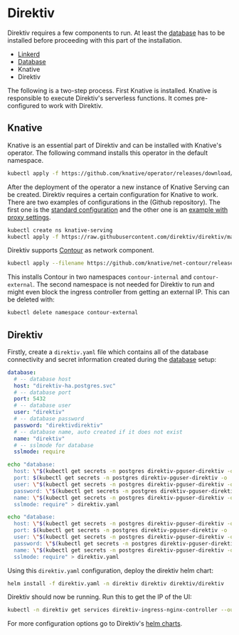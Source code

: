 # Direktiv

Direktiv requires a few components to run. At least the [database](../database) has to be installed before proceeding with this part of the installation. 

- [Linkerd](../linkerd/)
- [Database](../database)
- Knative
- Direktiv

The following is a two-step process. First Knative is installed. Knative is responsible to execute Direktiv's serverless functions. It comes pre-configured to work with Direktiv. 

## Knative

Knative is an essential part of Direktiv and can be installed with Knative's operator. The following command installs this operator in the default namespace.


```sh title="Install Knative Operator"
kubectl apply -f https://github.com/knative/operator/releases/download/knative-v1.9.4/operator.yaml
```

After the deployment of the operator a new instance of Knative Serving can be created. Direktiv requires a certain configuration for Knative to work. There are two examples of configurations in the (Github repository). The first one is the [standard configuration](https://raw.githubusercontent.com/direktiv/direktiv/main/kubernetes/install/knative/basic.yaml) and the other one is an [example with proxy settings](https://raw.githubusercontent.com/direktiv/direktiv/main/kubernetes/install/knative/basic.yaml). 

```sh title="Install Knative"
kubectl create ns knative-serving
kubectl apply -f https://raw.githubusercontent.com/direktiv/direktiv/main/kubernetes/install/knative/basic.yaml
```

Direktiv supports [Contour](https://projectcontour.io/) as network component. 

```bash title="Install Contour"
kubectl apply --filename https://github.com/knative/net-contour/releases/download/knative-v1.9.3/contour.yaml
```

This installs Contour in two namespaces `contour-internal` and `contour-external`. The second namespace is not needed for Direktiv to run and might even block the ingress controller from getting an external IP. This can be deleted with:

```bash title="Delete Contour External"
kubectl delete namespace contour-external
```

## Direktiv

Firstly, create a `direktiv.yaml` file which contains all of the database connectivity and secret information created during the [database](../database) setup:

```yaml title="Direktiv Database Configuration"
database:
  # -- database host
  host: "direktiv-ha.postgres.svc"
  # -- database port
  port: 5432
  # -- database user
  user: "direktiv"
  # -- database password
  password: "direktivdirektiv"
  # -- database name, auto created if it does not exist
  name: "direktiv"
  # -- sslmode for database
  sslmode: require
```

```bash title="Database Configuration (No Connection Pooling)"
echo "database:
  host: \"$(kubectl get secrets -n postgres direktiv-pguser-direktiv -o 'go-template={{index .data "host"}}' | base64 --decode)\"
  port: $(kubectl get secrets -n postgres direktiv-pguser-direktiv -o 'go-template={{index .data "port"}}' | base64 --decode)
  user: \"$(kubectl get secrets -n postgres direktiv-pguser-direktiv -o 'go-template={{index .data "user"}}' | base64 --decode)\"
  password: \"$(kubectl get secrets -n postgres direktiv-pguser-direktiv -o 'go-template={{index .data "password"}}' | base64 --decode)\"
  name: \"$(kubectl get secrets -n postgres direktiv-pguser-direktiv -o 'go-template={{index .data "dbname"}}' | base64 --decode)\"
  sslmode: require" > direktiv.yaml
```

```bash title="Database Configuration (With Connection Pooling)"
echo "database:
  host: \"$(kubectl get secrets -n postgres direktiv-pguser-direktiv -o 'go-template={{index .data "pgbouncer-host"}}' | base64 --decode)\"
  port: $(kubectl get secrets -n postgres direktiv-pguser-direktiv -o 'go-template={{index .data "pgbouncer-port"}}' | base64 --decode)
  user: \"$(kubectl get secrets -n postgres direktiv-pguser-direktiv -o 'go-template={{index .data "user"}}' | base64 --decode)\"
  password: \"$(kubectl get secrets -n postgres direktiv-pguser-direktiv -o 'go-template={{index .data "password"}}' | base64 --decode)\"
  name: \"$(kubectl get secrets -n postgres direktiv-pguser-direktiv -o 'go-template={{index .data "dbname"}}' | base64 --decode)\"
  sslmode: require" > direktiv.yaml
```

Using this `direktiv.yaml` configuration, deploy the direktiv helm chart:

```bash
helm install -f direktiv.yaml -n direktiv direktiv direktiv/direktiv
```

Direktiv should now be running. Run this to get the IP of the UI:

```bash
kubectl -n direktiv get services direktiv-ingress-nginx-controller --output jsonpath='{.status.loadBalancer.ingress[0].ip}'
```

For more configuration options go to Direktiv's [helm charts](https://github.com/direktiv/direktiv-charts/tree/main/charts/direktiv).
